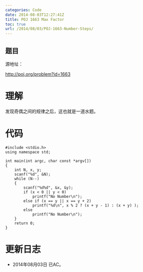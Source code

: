 ```yaml
---
categories: Code
date: 2014-08-03T12:27:41Z
title: POJ 1663 Max Factor
toc: true
url: /2014/08/03/POJ-1663-Number-Steps/
---
```


## 题目
源地址：

http://poj.org/problem?id=1663

# 理解
发现奇偶之间的规律之后，这也就是一道水题。

<!--more-->

# 代码

```
#include <stdio.h>
using namespace std;

int main(int argc, char const *argv[])
{
    int N, x, y;
    scanf("%d", &N);
    while (N--)
    {
        scanf("%d%d", &x, &y);
        if (x < 0 || y < 0)
            printf("No Number\n");
        else if (x == y || x == y + 2)
            printf("%d\n", x % 2 ? (x + y - 1) : (x + y) );
        else
            printf("No Number\n");
    }
    return 0;
}

```

# 更新日志
- 2014年08月03日 已AC。